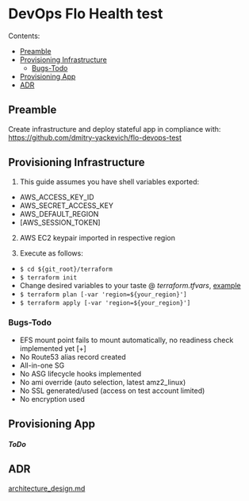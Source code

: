 # DevOps Flo Health test

Contents:
* [Preamble](#preamble)
* [Provisioning Infrastructure](#provisioning-infrastructure)
  * [Bugs-Todo](#bugs-todo)
* [Provisioning App](#provisioning-app)
* [ADR]($adr)


## Preamble

Create infrastructure and deploy stateful app in compliance with:
https://github.com/dmitry-yackevich/flo-devops-test

## Provisioning Infrastructure
1. This guide assumes you have shell variables exported:

  * AWS_ACCESS_KEY_ID
  * AWS_SECRET_ACCESS_KEY
  * AWS_DEFAULT_REGION
  * [AWS_SESSION_TOKEN]


2. AWS EC2 keypair imported in respective region

3. Execute as follows:

  * `$ cd ${git_root}/terraform`
  * `$ terraform init`
  * Change desired variables to your taste @  *terraform.tfvars*, [example](terraform/terraform.tfvars)
  * `$ terraform plan [-var 'region=${your_region}']`
  * `$ terraform apply [-var 'region=${your_region}']`

### Bugs-Todo

* EFS mount point fails to mount automatically, no readiness check implemented yet [+]
* No Route53 alias record created
* All-in-one SG
* No ASG lifecycle hooks implemented
* No ami override (auto selection, latest amz2_linux)
* No SSL generated/used (access on test account limited)
* No encryption used

## Provisioning App

##### ToDo

## ADR

[architecture_design.md](adr/architecture_design.md)
